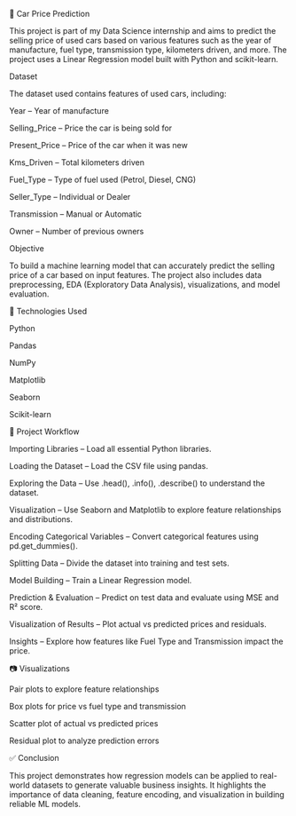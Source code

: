 🚗 Car Price Prediction 

This project is part of my Data Science internship and aims to predict the selling price of used cars based on various features such as the year of manufacture, fuel type, transmission type, kilometers driven, and more. The project uses a Linear Regression model built with Python and scikit-learn.

 Dataset

The dataset used contains features of used cars, including:

Year – Year of manufacture

Selling_Price – Price the car is being sold for

Present_Price – Price of the car when it was new

Kms_Driven – Total kilometers driven

Fuel_Type – Type of fuel used (Petrol, Diesel, CNG)

Seller_Type – Individual or Dealer

Transmission – Manual or Automatic

Owner – Number of previous owners

 Objective

To build a machine learning model that can accurately predict the selling price of a car based on input features. The project also includes data preprocessing, EDA (Exploratory Data Analysis), visualizations, and model evaluation.

🔧 Technologies Used

Python

Pandas

NumPy

Matplotlib

Seaborn

Scikit-learn

📌 Project Workflow

Importing Libraries – Load all essential Python libraries.

Loading the Dataset – Load the CSV file using pandas.

Exploring the Data – Use .head(), .info(), .describe() to understand the dataset.

Visualization – Use Seaborn and Matplotlib to explore feature relationships and distributions.

Encoding Categorical Variables – Convert categorical features using pd.get_dummies().

Splitting Data – Divide the dataset into training and test sets.

Model Building – Train a Linear Regression model.

Prediction & Evaluation – Predict on test data and evaluate using MSE and R² score.

Visualization of Results – Plot actual vs predicted prices and residuals.

Insights – Explore how features like Fuel Type and Transmission impact the price.

📷 Visualizations

Pair plots to explore feature relationships

Box plots for price vs fuel type and transmission

Scatter plot of actual vs predicted prices

Residual plot to analyze prediction errors

✅ Conclusion

This project demonstrates how regression models can be applied to real-world datasets to generate valuable business insights. It highlights the importance of data cleaning, feature encoding, and visualization in building reliable ML models.

